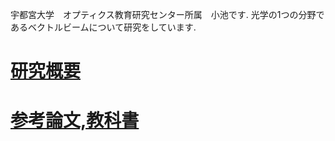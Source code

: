 宇都宮大学　オプティクス教育研究センター所属　小池です.
光学の1つの分野であるベクトルビームについて研究をしています.

# [研究概要](https://github.com/sk0ik/vector_beam/blob/main/README.md)

# [参考論文,教科書](https://github.com/sk0ik/paper/blob/main/paper.md)

<!--

# 目次

- ## [関係する本や論文](https://github.com/sk0ik/Vector_Beam/blob/main/File/Papers.md)

- ## [ジョーンズベクトルとジョーンズ行列](https://github.com/sk0ik/Vector_Beam/blob/main/File/Jones_Vector_Jones_Matrix.md)

- ## スカラービーム

## [スカラービーム](https://github.com/sk0ik/Vector_Beam/blob/main/File/Scalar_Beam.md)

- ## ベクトルビーム

## [ベクトルビーム](https://github.com/sk0ik/Vector_Beam/blob/main/File/Vector_Beam.md)

- ## [メモ](https://github.com/sk0ik/Vector_Beam/blob/main/File/Memo.md) -->
